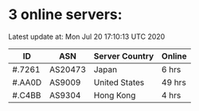 # 3 online servers:

Latest update at: Mon Jul 20 17:10:13 UTC 2020

| ID | ASN | Server Country | Online |
| -- | --- | -------------- | ------ |
| #.7261 | AS20473 | Japan | 6 hrs |
| #.AA0D | AS9009 | United States | 49 hrs |
| #.C4BB | AS9304 | Hong Kong | 4 hrs |


